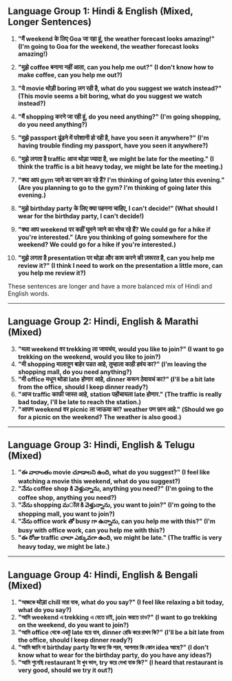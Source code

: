 ## Language Group 1: Hindi & English (Mixed, Longer Sentences)

1. **"मैं weekend के लिए Goa जा रहा हूं,  the weather forecast looks amazing!" (I'm going to Goa for the weekend, the weather forecast looks amazing!)**
2. **"मुझे  coffee  बनाना नहीं आता, can you help me out?" (I don't know how to make coffee, can you help me out?)**
3. **"ये  movie  थोड़ी boring लग रही है, what do you suggest we watch instead?" (This movie seems a bit boring, what do you suggest we watch instead?)**
4. **"मैं  shopping  करने जा रही हूं, do you need anything?" (I'm going shopping, do you need anything?)**
5. **"मुझे  passport  ढूंढने में परेशानी हो रही है, have you seen it anywhere?" (I'm having trouble finding my passport, have you seen it anywhere?)**

6. **"मुझे लगता है  traffic  आज थोड़ा ज्यादा है, we might be late for the meeting." (I think the traffic is a bit heavy today, we might be late for the meeting.)**
7. **"क्या आप  gym  जाने का प्लान कर रहे हैं? I'm thinking of going later this evening." (Are you planning to go to the gym? I'm thinking of going later this evening.)**
8. **"मुझे  birthday party  के लिए क्या पहनना चाहिए, I can't decide!" (What should I wear for the birthday party, I can't decide!)**
9. **"क्या आप  weekend  पर कहीं घूमने जाने का सोच रहे हैं? We could go for a hike if you're interested." (Are you thinking of going somewhere for the weekend? We could go for a hike if you're interested.)**
10. **"मुझे लगता है  presentation  पर थोड़ा और काम करने की ज़रूरत है, can you help me review it?" (I think I need to work on the presentation a little more, can you help me review it?)**


These sentences are longer and have a more balanced mix of Hindi and English words. 

----------------------------------------------------------

## Language Group 2: Hindi, English & Marathi (Mixed)

3. **"मला  weekend  वर  trekking  ला जायचंय, would you like to join?" (I want to go trekking on the weekend, would you like to join?)**
4. **"मी  shopping  मालातून बाहेर पडत आहे, तुम्हाला काही हवंय का?" (I'm leaving the shopping mall, do you need anything?)**
5. **"मी  office  मधून थोडा late होणार आहे,  dinner  करून ठेवायचं का?" (I'll be a bit late from the office, should I keep dinner ready?)**
6. **"आज  traffic  काफी जास्त आहे,  station  पहोंचायला  late  होणार." (The traffic is really bad today, I'll be late to reach the station.)**
7. **"आपण  weekend  वर  picnic  ला जाऊया का?  weather  पण छान आहे." (Should we go for a picnic on the weekend? The weather is also good.)**

-------------------------------------------------------------
## Language Group 3: Hindi, English & Telugu (Mixed)

1. **"ఈ వారాంతం  movie  చూడాలని ఉంది, what do you suggest?" (I feel like watching a movie this weekend, what do you suggest?)**
2. **"నేను  coffee  shop  కి వెళ్తున్నాను, anything you need?" (I'm going to the coffee shop, anything you need?)**
4. **"నేను  shopping  మॉल  కి వెళ్తున్నాను,  you want to join?" (I'm going to the shopping mall, you want to join?)**
5. **"నేను  office  work  తో  busy  గా ఉన్నాను, can you help me with this?" (I'm busy with office work, can you help me with this?)**
6. **"ఈ రోజు  traffic  చాలా ఎక్కువగా ఉంది, we might be late." (The traffic is very heavy today, we might be late.)**

---------------------------------------------------------------

## Language Group 4: Hindi, English & Bengali (Mixed)

1. **"আজকে थोड़ा  chill  মারা যাক, what do you say?" (I feel like relaxing a bit today, what do you say?)**
3. **"আমি  weekend  এ  trekking  এ যেতে চাই,  join  করতে চাও?" (I want to go trekking on the weekend, do you want to join?)**
5. **"আমি  office  থেকে একটু  late  হয়ে যাব,  dinner  রেডি করে রাখব কি?" (I'll be a bit late from the office, should I keep dinner ready?)**
8. **"আমি জানি না  birthday party  টার জন্য কি পরব,  আপনার কি কোন  idea  আছে?" (I don't know what to wear for the birthday party, do you have any ideas?)**
10. **"আমি শুনেছি  restaurant  টা খুব ভাল,  try  করে দেখা যাক কি?" (I heard that restaurant is very good, should we try it out?)**


